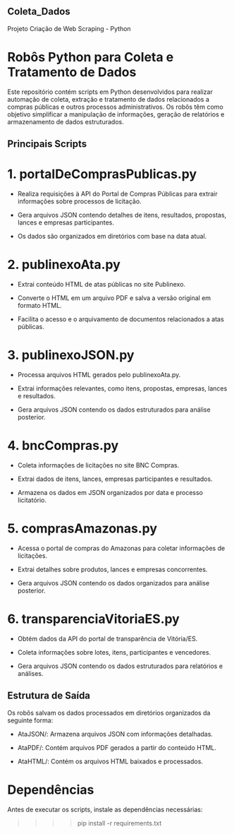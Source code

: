 ## Coleta_Dados
Projeto Criação de Web Scraping - Python

# Robôs Python para Coleta e Tratamento de Dados

Este repositório contém scripts em Python desenvolvidos para realizar automação de coleta, extração e tratamento de dados relacionados a compras públicas e outros processos administrativos. Os robôs têm como objetivo simplificar a manipulação de informações, geração de relatórios e armazenamento de dados estruturados.

## Principais Scripts

# 1. portalDeComprasPublicas.py

- Realiza requisições à API do Portal de Compras Públicas para extrair informações sobre processos de licitação.

- Gera arquivos JSON contendo detalhes de itens, resultados, propostas, lances e empresas participantes.

- Os dados são organizados em diretórios com base na data atual.

# 2. publinexoAta.py

- Extrai conteúdo HTML de atas públicas no site Publinexo.

- Converte o HTML em um arquivo PDF e salva a versão original em formato HTML.

- Facilita o acesso e o arquivamento de documentos relacionados a atas públicas.

# 3. publinexoJSON.py

- Processa arquivos HTML gerados pelo publinexoAta.py.

- Extrai informações relevantes, como itens, propostas, empresas, lances e resultados.

- Gera arquivos JSON contendo os dados estruturados para análise posterior.

# 4. bncCompras.py

- Coleta informações de licitações no site BNC Compras.

- Extrai dados de itens, lances, empresas participantes e resultados.

- Armazena os dados em JSON organizados por data e processo licitatório.

# 5. comprasAmazonas.py

- Acessa o portal de compras do Amazonas para coletar informações de licitações.

- Extrai detalhes sobre produtos, lances e empresas concorrentes.

- Gera arquivos JSON contendo os dados organizados para análise posterior.

# 6. transparenciaVitoriaES.py

- Obtém dados da API do portal de transparência de Vitória/ES.

- Coleta informações sobre lotes, itens, participantes e vencedores.

- Gera arquivos JSON contendo os dados estruturados para relatórios e análises.

## Estrutura de Saída

Os robôs salvam os dados processados em diretórios organizados da seguinte forma:

- AtaJSON/: Armazena arquivos JSON com informações detalhadas.

- AtaPDF/: Contém arquivos PDF gerados a partir do conteúdo HTML.

- AtaHTML/: Contém os arquivos HTML baixados e processados.

# Dependências

Antes de executar os scripts, instale as dependências necessárias:

>>>> pip install -r requirements.txt


